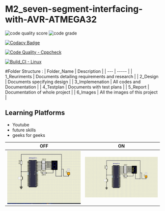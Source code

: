 # M2_seven-segment-interfacing-with-AVR-ATMEGA32

![code quality score](https://api.codiga.io/project/33100/score/svg)
![code grade](https://api.codiga.io/project/33100/status/svg)

[![Codacy Badge](https://app.codacy.com/project/badge/Grade/b7439e94cf44405e972f28adc7a90c81)](https://www.codacy.com/gh/DARSHANA1812/M2_seven-segment-interfacing-with-AVR-ATMEGA32/dashboard?utm_source=github.com&amp;utm_medium=referral&amp;utm_content=DARSHANA1812/M2_seven-segment-interfacing-with-AVR-ATMEGA32&amp;utm_campaign=Badge_Grade)

[![Code Quality - Cppcheck](https://github.com/DARSHANA1812/M2_seven-segment-interfacing-with-AVR-ATMEGA32/actions/workflows/c-cpp.yml/badge.svg)](https://github.com/DARSHANA1812/M2_seven-segment-interfacing-with-AVR-ATMEGA32/actions/workflows/c-cpp.yml)

[![Build_CI - Linux](https://github.com/DARSHANA1812/M2_seven-segment-interfacing-with-AVR-ATMEGA32/actions/workflows/linux.yml/badge.svg)](https://github.com/DARSHANA1812/M2_seven-segment-interfacing-with-AVR-ATMEGA32/actions/workflows/linux.yml)

#Folder Structure :
| Folder_Name |	Description |
| --- | ----- |
| 1_Reuriments |	Documents detailing requirements and research |
| 2_Design |	Documents specifying design |
| 3_Implemenation	| All codes and Documentation |
| 4_Testplan |	Documents with test plans |
| 5_Report |	Documentation of whole project |
| 6_Images |	All the images of this project |


## Learning Platforms
* Youtube
* future skills
* geeks for geeks

| OFF | ON |
| --- | --- |
| <img src="6_Output/off.png" width="400"> | <img src="6_Output/on.png" width="400"> |

